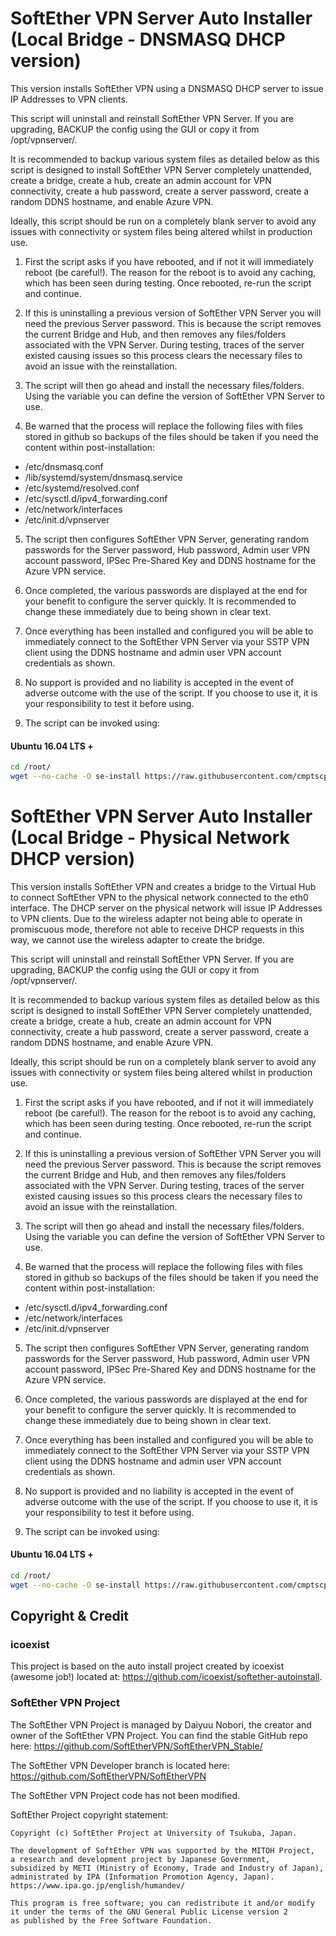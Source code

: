 # SoftEther VPN Server Auto Installer (Local Bridge - DNSMASQ DHCP version)

This version installs SoftEther VPN using a DNSMASQ DHCP server to issue IP Addresses to VPN clients.

This script will uninstall and reinstall SoftEther VPN Server. If you are upgrading, BACKUP the config using the GUI or copy it from /opt/vpnserver/.

It is recommended to backup various system files as detailed below as this script is designed to install SoftEther VPN Server completely unattended, create a bridge, create a hub, create an admin account for VPN connectivity, create a hub password, create a server password, create a random DDNS hostname, and enable Azure VPN.

Ideally, this script should be run on a completely blank server to avoid any issues with connectivity or system files being altered whilst in production use.

1. First the script asks if you have rebooted, and if not it will immediately reboot (be careful!). The reason for the reboot is to avoid any caching, which has been seen during testing. Once rebooted, re-run the script and continue.

2. If this is uninstalling a previous version of SoftEther VPN Server you will need the previous Server password. This is because the script removes the current Bridge and Hub, and then removes any files/folders associated with the VPN Server. During testing, traces of the server existed causing issues so this process clears the necessary files to avoid an issue with the reinstallation.

3. The script will then go ahead and install the necessary files/folders. Using the variable you can define the version of SoftEther VPN Server to use.

4. Be warned that the process will replace the following files with files stored in github so backups of the files should be taken if you need the content within post-installation:
- /etc/dnsmasq.conf
- /lib/systemd/system/dnsmasq.service
- /etc/systemd/resolved.conf
- /etc/sysctl.d/ipv4_forwarding.conf
- /etc/network/interfaces
- /etc/init.d/vpnserver

5. The script then configures SoftEther VPN Server, generating random passwords for the Server password, Hub password, Admin user VPN account password, IPSec Pre-Shared Key and DDNS hostname for the Azure VPN service.

6. Once completed, the various passwords are displayed at the end for your benefit to configure the server quickly. It is recommended to change these immediately due to being shown in clear text.

7. Once everything has been installed and configured you will be able to immediately connect to the SoftEther VPN Server via your SSTP VPN client using the DDNS hostname and admin user VPN account credentials as shown.

8. No support is provided and no liability is accepted in the event of adverse outcome with the use of the script. If you choose to use it, it is your responsibility to test it before using.

9. The script can be invoked using:

#### Ubuntu 16.04 LTS +
```bash
cd /root/
wget --no-cache -O se-install https://raw.githubusercontent.com/cmptscpeacock/softether-vpn-auto-install/master/softether-vpn-auto-install.bash && chmod +x se-install && ./se-install
```

# SoftEther VPN Server Auto Installer (Local Bridge - Physical Network DHCP version)

This version installs SoftEther VPN and creates a bridge to the Virtual Hub to connect SoftEther VPN to the physical network connected to the eth0 interface. The DHCP server on the physical network will issue IP Addresses to VPN clients. Due to the wireless adapter not being able to operate in promiscuous mode, therefore not able to receive DHCP requests in this way, we cannot use the wireless adapter to create the bridge.

This script will uninstall and reinstall SoftEther VPN Server. If you are upgrading, BACKUP the config using the GUI or copy it from /opt/vpnserver/.

It is recommended to backup various system files as detailed below as this script is designed to install SoftEther VPN Server completely unattended, create a bridge, create a hub, create an admin account for VPN connectivity, create a hub password, create a server password, create a random DDNS hostname, and enable Azure VPN.

Ideally, this script should be run on a completely blank server to avoid any issues with connectivity or system files being altered whilst in production use.

1. First the script asks if you have rebooted, and if not it will immediately reboot (be careful!). The reason for the reboot is to avoid any caching, which has been seen during testing. Once rebooted, re-run the script and continue.

2. If this is uninstalling a previous version of SoftEther VPN Server you will need the previous Server password. This is because the script removes the current Bridge and Hub, and then removes any files/folders associated with the VPN Server. During testing, traces of the server existed causing issues so this process clears the necessary files to avoid an issue with the reinstallation.

3. The script will then go ahead and install the necessary files/folders. Using the variable you can define the version of SoftEther VPN Server to use.

4. Be warned that the process will replace the following files with files stored in github so backups of the files should be taken if you need the content within post-installation:
- /etc/sysctl.d/ipv4_forwarding.conf
- /etc/network/interfaces
- /etc/init.d/vpnserver

5. The script then configures SoftEther VPN Server, generating random passwords for the Server password, Hub password, Admin user VPN account password, IPSec Pre-Shared Key and DDNS hostname for the Azure VPN service.

6. Once completed, the various passwords are displayed at the end for your benefit to configure the server quickly. It is recommended to change these immediately due to being shown in clear text.

7. Once everything has been installed and configured you will be able to immediately connect to the SoftEther VPN Server via your SSTP VPN client using the DDNS hostname and admin user VPN account credentials as shown.

8. No support is provided and no liability is accepted in the event of adverse outcome with the use of the script. If you choose to use it, it is your responsibility to test it before using.

9. The script can be invoked using:

#### Ubuntu 16.04 LTS +
```bash
cd /root/
wget --no-cache -O se-install https://raw.githubusercontent.com/cmptscpeacock/softether-vpn-auto-install/master/softether-vpn-eth0-bridge-auto-install.bash && chmod +x se-install && ./se-install
```


## Copyright & Credit

### icoexist

This project is based on the auto install project created by icoexist (awesome job!) located at: https://github.com/icoexist/softether-autoinstall.

### SoftEther VPN Project

The SoftEther VPN Project is managed by Daiyuu Nobori, the creator and owner of the SoftEther VPN Project. You can find the stable GitHub repo here: https://github.com/SoftEtherVPN/SoftEtherVPN_Stable/   

The SoftEther VPN Developer branch is located here: https://github.com/SoftEtherVPN/SoftEtherVPN

The SoftEther VPN Project code has not been modified.

SoftEther Project copyright statement:

```
Copyright (c) SoftEther Project at University of Tsukuba, Japan.

The development of SoftEther VPN was supported by the MITOH Project,
a research and development project by Japanese Government,
subsidized by METI (Ministry of Economy, Trade and Industry of Japan),
administrated by IPA (Information Promotion Agency, Japan).
https://www.ipa.go.jp/english/humandev/

This program is free software; you can redistribute it and/or modify
it under the terms of the GNU General Public License version 2
as published by the Free Software Foundation.
```